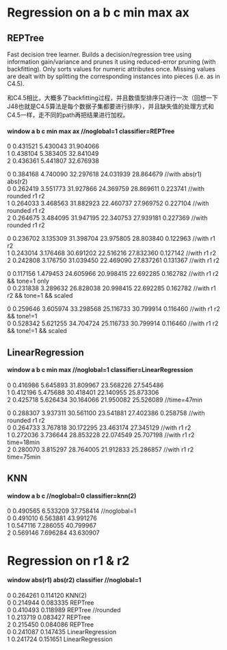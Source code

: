 # Regression on a b c min max ax

## REPTree
Fast decision tree learner. Builds a decision/regression tree using information gain/variance and prunes it using reduced-error pruning (with backfitting).  Only sorts values for numeric attributes once. Missing values are dealt with by splitting the corresponding instances into pieces (i.e. as in C4.5).

和C4.5相比，大概多了backfitting过程，并且数值型排序只进行一次（回想一下J48也就是C4.5算法是每个数据子集都要进行排序），并且缺失值的处理方式和C4.5一样，走不同的path再把结果进行加权。

#### window a b c min max ax //noglobal=1 classifier=REPTree
0 0.431521 5.430043 31.904066  
1 0.438104 5.383405 32.841049  
2 0.436361 5.441807 32.676938  

0 0.384168 4.740090 32.297618 24.031939 28.864679 //with abs(r1) abs(r2)  
0 0.262419 3.551773 31.927866 24.369759 28.869611 0.223741 //with rounded r1 r2  
1 0.264033 3.468563 31.882923 22.460737 27.969752 0.227104 //with rounded r1 r2  
2 0.264675 3.484095 31.947195 22.340753 27.939181 0.227369 //with rounded r1 r2  

0 0.236702 3.135309 31.398704 23.975805 28.803840 0.122963 //with r1 r2  
1 0.243014 3.176468 30.691202 22.516216 27.832360 0.127142 //with r1 r2  
2 0.242808 3.176750 31.039450 22.469090 27.837261 0.131367 //with r1 r2  

0 0.117156 1.479453 24.605966 20.998415 22.692285 0.162782 //with r1 r2 && tone=1 only  
0 0.231838 3.289632 26.828038 20.998415 22.692285 0.162782 //with r1 r2 && tone=1 && scaled
<!--0 0.229888 2.648640 27.879751 21.780934 24.337106 0.090716 //with r1 r2 && tone=2 only  -->
<!--0 0.317299 3.882718 36.716721 31.426417 37.044585 0.121330 //with r1 r2 && tone=3 only  -->
<!--0 0.270594 3.939701 37.018623 24.702090 32.011669 0.095873 //with r1 r2 && tone=4 only  -->
0 0.259646 3.605974 33.298568 25.116733 30.799914 0.116460 //with r1 r2 && tone!=1  
0 0.528342 5.621255 34.704724 25.116733 30.799914 0.116460 //with r1 r2 && tone!=1 && scaled

## LinearRegression

#### window a b c min max //noglobal=1 classifier=LinearRegression
0 0.416986 5.645893 31.809967 23.568226 27.545486  
1 0.412196 5.475688 30.418401 22.140955 25.873306  
2 0.425718 5.626434 30.164066 21.950082 25.526089 //time=47min

0 0.288307 3.937311 30.561100 23.541881 27.402386 0.258758 //with rounded r1 r2  
0 0.264733 3.767818 30.172295 23.463174 27.345129 //with r1 r2  
1 0.272036 3.736644 28.853228 22.074549 25.707198 //with r1 r2 time=18min  
2 0.280070 3.815297 28.764005 21.912833 25.286857 //with r1 r2 time=75min

## KNN

#### window a b c //noglobal=0 classifier=knn(2)
0 0.490565 6.533209 37.758414 //noglobal=1  
0 0.491010 6.563881 43.991276  
1 0.547116 7.286055 40.799967  
2 0.569146 7.696284 43.630907

# Regression on r1 & r2

#### window abs(r1) abs(r2) classifier //noglobal=1
0 0.264261 0.114120 KNN(2)  
0 0.214944 0.083335 REPTree  
0 0.410493 0.118989 REPTree //rounded  
1 0.213719 0.083427 REPTree  
2 0.215450 0.084086 REPTree  
0 0.241087 0.147435 LinearRegression  
1 0.241724 0.151651 LinearRegression  
